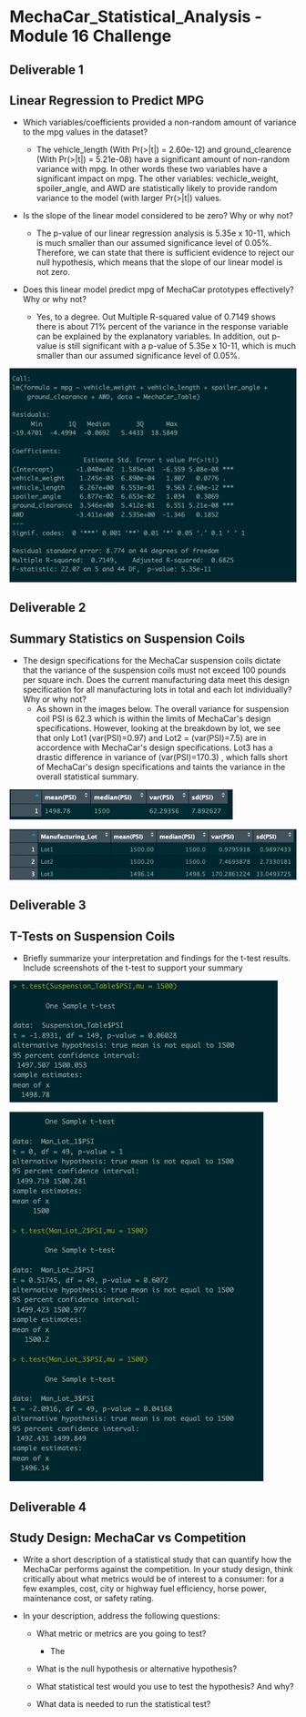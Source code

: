 # MechaCar_Statistical_Analysis - Module 16 Challenge


## Deliverable 1
## Linear Regression to Predict MPG

- Which variables/coefficients provided a non-random amount of variance to the mpg values in the dataset?
  - The vehicle_length (With Pr(>|t|) = 2.60e-12) and ground_clearence (With Pr(>|t|) = 5.21e-08) have a significant amount of non-random variance with mpg. In other words these two variables have a significant impact on mpg. The other variables: vechicle_weight, spoiler_angle, and AWD are statistically likely to provide random variance to the model (with larger Pr(>|t|) values. 

- Is the slope of the linear model considered to be zero? Why or why not?

  - The p-value of our linear regression analysis is 5.35e x 10-11, which is much smaller than our assumed significance level of 0.05%. Therefore, we can state that there is sufficient evidence to reject our null hypothesis, which means that the slope of our linear model is not zero.

- Does this linear model predict mpg of MechaCar prototypes effectively? Why or why not?
  - Yes, to a degree. Out Multiple R-squared value of 0.7149 shows there is about 71% percent of the variance in the response variable can be explained by the explanatory variables. In addition, out p-value is still significant with a p-value of 5.35e x 10-11, which is much smaller than our assumed significance level of 0.05%.

![dev_1](images/Dev-1_Predict-MPG.png "Dev 1 Image")

## Deliverable 2
## Summary Statistics on Suspension Coils

- The design specifications for the MechaCar suspension coils dictate that the variance of the suspension coils must not exceed 100 pounds per square inch. Does the current manufacturing data meet this design specification for all manufacturing lots in total and each lot individually? Why or why not?
  - As shown in the images below. The overall variance for suspension coil PSI is 62.3 which is within the limits of MechaCar's design specifications. However, looking at the breakdown by lot, we see that only Lot1 (var(PSI)=0.97) and Lot2 = (var(PSI)=7.5) are in accordence with MechaCar's design specifications. Lot3 has a drastic difference in variance of (var(PSI)=170.3) , which falls short of MechaCar's design specifications and taints the variance in the overall statistical summary. 

![dev_2.1](images/Dev-2.1_Total-Summary.png "Dev 2.1 Image")

![dev_2.2](images/Dev-2.2_Lot-Summary.png "Dev 2.2 Image")

## Deliverable 3
## T-Tests on Suspension Coils

- Briefly summarize your interpretation and findings for the t-test results. Include screenshots of the t-test to support your summary

![dev_3.1](images/Dev-3.1_T-Test.png "Dev 3.1 Image")

![dev_3.2](images/Dev-3.2_T-Test-by-Lot.png "Dev 3.2 Image")

## Deliverable 4
## Study Design: MechaCar vs Competition

- Write a short description of a statistical study that can quantify how the MechaCar performs against the competition. In your study design, think critically about what metrics would be of interest to a consumer: for a few examples, cost, city or highway fuel efficiency, horse power, maintenance cost, or safety rating.

- In your description, address the following questions:

  - What metric or metrics are you going to test?
    - The 
  - What is the null hypothesis or alternative hypothesis?

  - What statistical test would you use to test the hypothesis? And why?

  - What data is needed to run the statistical test?
